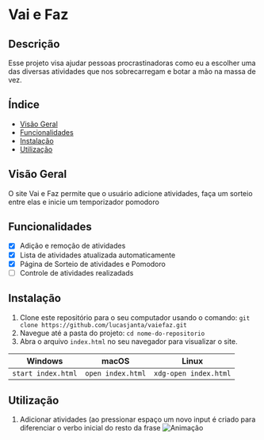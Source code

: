 # Vai e Faz
## Descrição
Esse projeto visa ajudar pessoas procrastinadoras como eu a escolher uma das diversas atividades que nos sobrecarregam e botar a mão na massa de vez.

## Índice

- [Visão Geral](#visão-geral)
- [Funcionalidades](#funcionalidades)
- [Instalação](#instalação)
- [Utilização](#utilização)

## Visão Geral
O site Vai e Faz permite que o usuário adicione atividades, faça um sorteio entre elas e inicie um temporizador pomodoro

## Funcionalidades
- [x] Adição e remoção de atividades
- [x] Lista de atividades atualizada automaticamente
- [x] Página de Sorteio de atividades e Pomodoro
- [ ] Controle de atividades realizadads

## Instalação
1. Clone este repositório para o seu computador usando o comando:
`git clone https://github.com/lucasjanta/vaiefaz.git`
2. Navegue até a pasta do projeto:
`cd nome-do-repositorio`
3. Abra o arquivo `index.html` no seu navegador para visualizar o site.

|      Windows     |      macOS      |        Linux        |
| ---------------- | --------------- | ------------------- |
|`start index.html`|`open index.html`|`xdg-open index.html`|

## Utilização
1. Adicionar atividades (ao pressionar espaço um novo input é criado para diferenciar o verbo inicial do resto da frase
   ![Animação](https://github.com/lucasjanta/vaiefaz/assets/6317729/ddc9c036-1d68-4356-8e08-209c7335d298)






